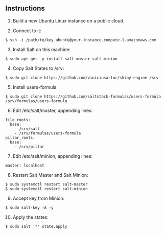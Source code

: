 Instructions
------

1. Build a new Ubuntu Linux instance on a public cloud.

2. Connect to it:
```
$ ssh -i /path/to/key ubuntu@your-instance.compute-1.amazonaws.com
```

3. Install Salt on this machine:
```
$ sudo apt-get -y install salt-master salt-minion
```

4. Copy Salt States to /srv:
```
$ sudo git clone https://github.com/viniciusartur/shiny-engine /srv
```

5. Install users-formula
```
$ sudo git clone https://github.com/saltstack-formulas/users-formula /srv/formulas/users-formula
```

6. Edit /etc/salt/master, appending lines:
```
file_roots:
  base:
    - /srv/salt
    - /srv/formulas/users-formula
pillar_roots:
  base:
    - /srv/pillar
```

7. Edit /etc/salt/minion, appending lines:
```
master: localhost
```

8. Restart Salt Master and Salt Minion:
```
$ sudo systemctl restart salt-master
$ sudo systemctl restart salt-minion
```

9. Accept key from Minion:
```
$ sudo salt-key -A -y
```

10. Apply the states:
```
$ sudo salt '*' state.apply
```

